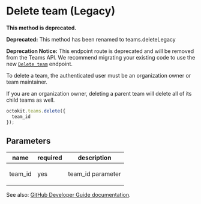 # Delete team (Legacy)

**This method is deprecated.**

**Deprecated:** This method has been renamed to teams.deleteLegacy

**Deprecation Notice:** This endpoint route is deprecated and will be removed from the Teams API. We recommend migrating your existing code to use the new [`Delete team`](https://developer.github.com/v3/teams/#delete-team) endpoint.

To delete a team, the authenticated user must be an organization owner or team maintainer.

If you are an organization owner, deleting a parent team will delete all of its child teams as well.

```js
octokit.teams.delete({
  team_id
});
```

## Parameters

<table>
  <thead>
    <tr>
      <th>name</th>
      <th>required</th>
      <th>description</th>
    </tr>
  </thead>
  <tbody>
    <tr><td>team_id</td><td>yes</td><td>

team_id parameter

</td></tr>
  </tbody>
</table>

See also: [GitHub Developer Guide documentation](endpoint.documentationUrl).
